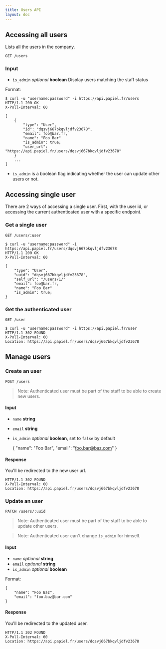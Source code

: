```yaml
---
title: Users API
layout: doc
---
```


## Accessing all users

Lists all the users in the company.

`GET /users`

### Input

- `is_admin` _optional_ **boolean** Display users matching the staff status

Format:

	$ curl -u "username:password" -i https://api.papiel.fr/users
	HTTP/1.1 200 OK
	X-Poll-Interval: 60

	[
		{
			"type": "User",
			"id": "dqsvj667bkqvljdfv23678",
			"email": foo@bar.fr,
			"name": "Foo Bar"
			"is_admin": true;
			"user_url": "https://api.papiel.fr/users/dqsvj667bkqvljdfv23678"
		}
		...
	]

- `is_admin` is a boolean flag indicating whether the user can update other users or not.

## Accessing single user

There are 2 ways of accessing a single user. First, with the user id, or accessing the current authenticated user with a specific endpoint.

### Get a single user

`GET /users/:user`

	$ curl -u "username:password" -i https://api.papiel.fr/users/dqsvj667bkqvljdfv23678
	HTTP/1.1 200 OK
	X-Poll-Interval: 60

	{
		"type": "User",
		"uuid": "dqsvj667bkqvljdfv23678",
		"self_url": "/users/1/"
		"email": foo@bar.fr,
		"name": "Foo Bar"
		"is_admin": true;
	}


### Get the authenticated user

`GET /user`

	$ curl -u "username:password" -i https://api.papiel.fr/user
	HTTP/1.1 302 FOUND
	X-Poll-Interval: 60
	Location: https://api.papiel.fr/users/dqsvj667bkqvljdfv23678

## Manage users

### Create an user

`POST /users`

> Note:  Authenticated user must be part of the staff to be able to create new users.

#### Input

- `name` **string**
- `email` **string**
- `is_admin` _optional_ **boolean**, set to `false` by default

	{
		"name": "Foo Bar",
		"email": "foo.bar@baz.com"
	}

#### Response

You'll be redirected to the new user url.

	HTTP/1.1 302 FOUND
	X-Poll-Interval: 60
	Location: https://api.papiel.fr/users/dqsvj667bkqvljdfv23678

### Update an user

`PATCH /users/:uuid`

> Note:  Authenticated user must be part of the staff to be able to update other users.

> Note:  Authenticated user can't change `is_admin` for himself.

#### Input

- `name` _optional_ **string**
- `email` _optional_ **string**
- `is_admin` _optional_ **boolean**

Format:

	{
		"name": "Foo Baz",
		"email": "foo.baz@bar.com"
	}

#### Response

You'll be redirected to the updated user.

	HTTP/1.1 302 FOUND
	X-Poll-Interval: 60
	Location: https://api.papiel.fr/users/dqsvj667bkqvljdfv23678
